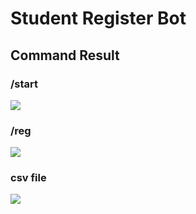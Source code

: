 # Student Register Bot

## Command Result

### /start
![](https://www.linkpicture.com/q/photo_2023-02-15_19-29-26.jpg)

### /reg
![](https://www.linkpicture.com/q/photo_2023-02-15_19-29-06.jpg)

### csv file
![](https://www.linkpicture.com/q/3_383.png)

